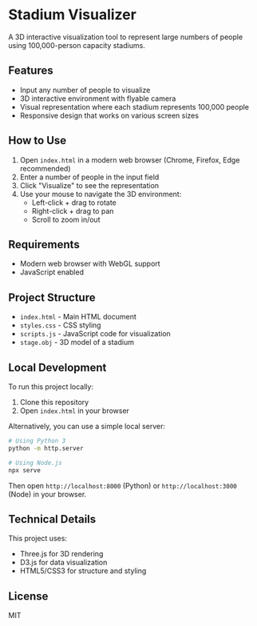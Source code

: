 # Stadium Visualizer

A 3D interactive visualization tool to represent large numbers of people using 100,000-person capacity stadiums.

## Features

- Input any number of people to visualize
- 3D interactive environment with flyable camera
- Visual representation where each stadium represents 100,000 people
- Responsive design that works on various screen sizes

## How to Use

1. Open `index.html` in a modern web browser (Chrome, Firefox, Edge recommended)
2. Enter a number of people in the input field
3. Click "Visualize" to see the representation
4. Use your mouse to navigate the 3D environment:
   - Left-click + drag to rotate
   - Right-click + drag to pan
   - Scroll to zoom in/out

## Requirements

- Modern web browser with WebGL support
- JavaScript enabled

## Project Structure

- `index.html` - Main HTML document
- `styles.css` - CSS styling
- `scripts.js` - JavaScript code for visualization
- `stage.obj` - 3D model of a stadium

## Local Development

To run this project locally:

1. Clone this repository
2. Open `index.html` in your browser

Alternatively, you can use a simple local server:

```bash
# Using Python 3
python -m http.server

# Using Node.js
npx serve
```

Then open `http://localhost:8000` (Python) or `http://localhost:3000` (Node) in your browser.

## Technical Details

This project uses:
- Three.js for 3D rendering
- D3.js for data visualization
- HTML5/CSS3 for structure and styling

## License

MIT 